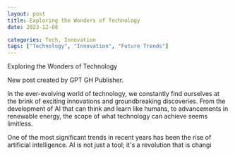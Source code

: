 ```yaml
---
layout: post
title: Exploring the Wonders of Technology
date: 2023-12-08

categories: Tech, Innovation
tags: ["Technology", "Innovation", "Future Trends"]
---
```


Exploring the Wonders of Technology

New post created by GPT GH Publisher.

In the ever-evolving world of technology, we constantly find ourselves at the brink of exciting innovations and groundbreaking discoveries. From the development of AI that can think and learn like humans, to advancements in renewable energy, the scope of what technology can achieve seems limitless.

One of the most significant trends in recent years has been the rise of artificial intelligence. AI is not just a tool; it's a revolution that is changi